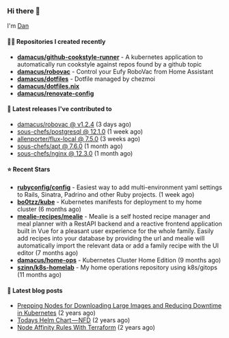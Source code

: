 

### Hi there 👋

I'm [Dan](https://medium.com/@dan.m.webb)

#### 👨‍💻 Repositories I created recently
- **[damacus/github-cookstyle-runner](https://github.com/damacus/github-cookstyle-runner)** - A kubernetes application to automatically run cookstyle against repos found by a github topic
- **[damacus/robovac](https://github.com/damacus/robovac)** - Control your Eufy RoboVac from Home Assistant
- **[damacus/dotfiles](https://github.com/damacus/dotfiles)** - Dotfile managed by chezmoi
- **[damacus/dotfiles.nix](https://github.com/damacus/dotfiles.nix)**
- **[damacus/renovate-config](https://github.com/damacus/renovate-config)**

#### 🚀 Latest releases I've contributed to


- [damacus/robovac @ v1.2.4](https://github.com/damacus/robovac/releases/tag/v1.2.4) (3 days ago)
- [sous-chefs/postgresql @ 12.1.0](https://github.com/sous-chefs/postgresql/releases/tag/12.1.0) (1 week ago)
- [allenporter/flux-local @ 7.5.0](https://github.com/allenporter/flux-local/releases/tag/7.5.0) (3 weeks ago)
- [sous-chefs/apt @ 7.6.0](https://github.com/sous-chefs/apt/releases/tag/7.6.0) (1 month ago)
- [sous-chefs/nginx @ 12.3.0](https://github.com/sous-chefs/nginx/releases/tag/12.3.0) (1 month ago)

#### ⭐ Recent Stars


- **[rubyconfig/config](https://github.com/rubyconfig/config)** - Easiest way to add multi-environment yaml settings to Rails, Sinatra, Padrino and other Ruby projects. (1 week ago)
- **[bo0tzz/kube](https://github.com/bo0tzz/kube)** - Kubernetes manifests for deployment to my home cluster (6 months ago)
- **[mealie-recipes/mealie](https://github.com/mealie-recipes/mealie)** - Mealie is a self hosted recipe manager and meal planner with a RestAPI backend and a reactive frontend application built in Vue for a pleasant user experience for the whole family. Easily add recipes into your database by providing the url and mealie will automatically import the relevant data or add a family recipe with the UI editor (7 months ago)
- **[damacus/home-ops](https://github.com/damacus/home-ops)** - Kubernetes Cluster Home Edition (9 months ago)
- **[szinn/k8s-homelab](https://github.com/szinn/k8s-homelab)** - My home operations repository using k8s/gitops (11 months ago)

#### 📄 Latest blog posts
- [Prepping Nodes for Downloading Large Images and Reducing Downtime in Kubernetes](https://medium.com/@dan.m.webb/prepping-nodes-for-downloading-large-images-and-reducing-downtime-in-kubernetes-551ead53f0?source=rss-bbba9c670f6e------2) (2 years ago)
- [Todays Helm Chart — NFD](https://medium.com/@dan.m.webb/todays-helm-chart-nfd-efe64f156edd?source=rss-bbba9c670f6e------2) (2 years ago)
- [Node Affinity Rules With Terraform](https://awstip.com/node-affinity-rules-with-terraform-a0766e0bb1da?source=rss-bbba9c670f6e------2) (2 years ago)
